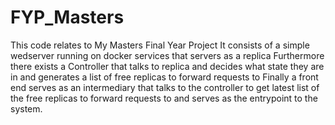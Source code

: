 # FYP_Masters
This code relates to My Masters Final Year Project
It consists of a simple wedserver running on docker services that servers as a replica 
Furthermore there exists a Controller that talks to replica and decides what state they are in and generates a list of free replicas to forward requests to
Finally a front end serves as an intermediary that talks to the controller to get latest list of the free replicas to forward requests to and serves as the entrypoint to the system.
